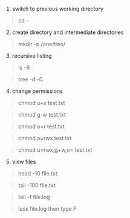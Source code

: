 1. switch to previous working directory

> cd -

2. create directory and intermediate directories

> mkdir -p /one/two/

3. recursive listing

> ls -R

> tree -d -C

4. change permissions

> chmod u+x test.txt

> chmod g-w test.txt

> chmod o=r test.txt

> chmod a=rwx test.txt

> chmod u=rwx,g+w,o= test.txt

5. view files

> head -10 file.txt

> tail -100 file.txt

> tail -f file.log

> less file.log then type F